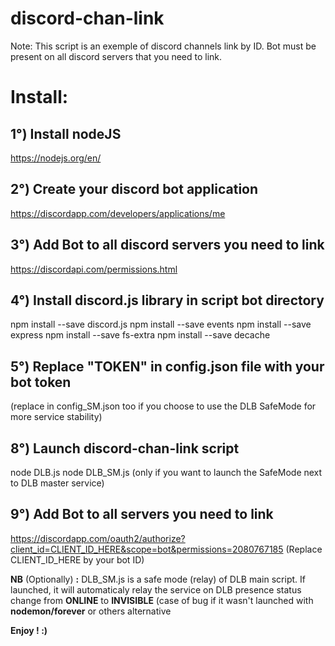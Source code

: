 # discord-chan-link

Note:
This script is an exemple of discord channels link by ID.
Bot must be present on all discord servers that you need to link.

# Install:

## 1°) Install nodeJS
https://nodejs.org/en/

## 2°) Create your discord bot application
https://discordapp.com/developers/applications/me

## 3°) Add Bot to all discord servers you need to link
https://discordapi.com/permissions.html

## 4°) Install discord.js library in script bot directory
npm install --save discord.js
npm install --save events
npm install --save express 
npm install --save fs-extra
npm install --save decache

## 5°) Replace "TOKEN" in config.json file with your bot token
(replace in config_SM.json too if you choose to use the DLB SafeMode for more service stability)

## 8°) Launch discord-chan-link script
node DLB.js
node DLB_SM.js (only if you want to launch the SafeMode next to DLB master service)

## 9°) Add Bot to all servers you need to link
https://discordapp.com/oauth2/authorize?client_id=CLIENT_ID_HERE&scope=bot&permissions=2080767185
(Replace CLIENT_ID_HERE by your bot ID)

**NB** (Optionally) **:** DLB_SM.js is a safe mode (relay) of DLB main script.
If launched, it will automaticaly relay the service on DLB presence status change
from **ONLINE** to **INVISIBLE**
(case of bug if it wasn't launched with **nodemon/forever** or others alternative

**Enjoy ! :)**



